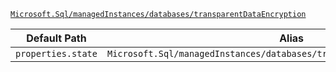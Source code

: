 [`Microsoft.Sql/managedInstances/databases/transparentDataEncryption`](https://docs.microsoft.com/en-us/azure/templates/microsoft.sql/managedinstances/databases/transparentdataencryption)

| Default Path | Alias |
|---|---|
| `properties.state` | `Microsoft.Sql/managedInstances/databases/transparentDataEncryption/state` |

